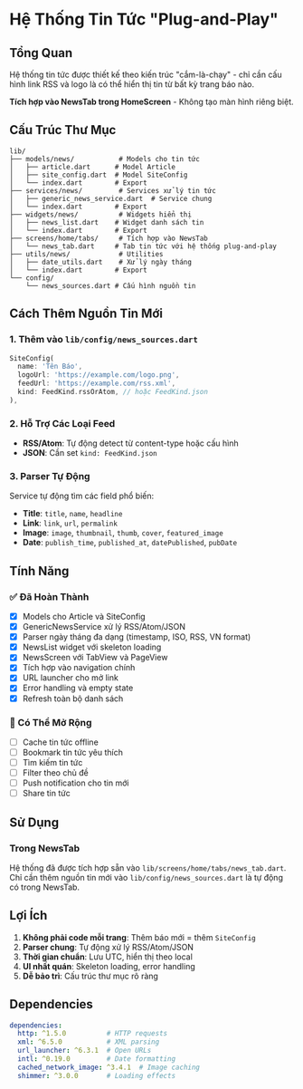 # Hệ Thống Tin Tức "Plug-and-Play"

## Tổng Quan

Hệ thống tin tức được thiết kế theo kiến trúc "cắm-là-chạy" - chỉ cần cấu hình link RSS và logo là có thể hiển thị tin từ bất kỳ trang báo nào.

**Tích hợp vào NewsTab trong HomeScreen** - Không tạo màn hình riêng biệt.

## Cấu Trúc Thư Mục

```
lib/
├── models/news/           # Models cho tin tức
│   ├── article.dart      # Model Article
│   ├── site_config.dart  # Model SiteConfig
│   └── index.dart        # Export
├── services/news/         # Services xử lý tin tức
│   ├── generic_news_service.dart  # Service chung
│   └── index.dart        # Export
├── widgets/news/          # Widgets hiển thị
│   ├── news_list.dart    # Widget danh sách tin
│   └── index.dart        # Export
├── screens/home/tabs/     # Tích hợp vào NewsTab
│   └── news_tab.dart     # Tab tin tức với hệ thống plug-and-play
├── utils/news/            # Utilities
│   ├── date_utils.dart    # Xử lý ngày tháng
│   └── index.dart        # Export
└── config/
    └── news_sources.dart # Cấu hình nguồn tin
```

## Cách Thêm Nguồn Tin Mới

### 1. Thêm vào `lib/config/news_sources.dart`

```dart
SiteConfig(
  name: 'Tên Báo',
  logoUrl: 'https://example.com/logo.png',
  feedUrl: 'https://example.com/rss.xml',
  kind: FeedKind.rssOrAtom, // hoặc FeedKind.json
),
```

### 2. Hỗ Trợ Các Loại Feed

- **RSS/Atom**: Tự động detect từ content-type hoặc cấu hình
- **JSON**: Cần set `kind: FeedKind.json`

### 3. Parser Tự Động

Service tự động tìm các field phổ biến:
- **Title**: `title`, `name`, `headline`
- **Link**: `link`, `url`, `permalink`
- **Image**: `image`, `thumbnail`, `thumb`, `cover`, `featured_image`
- **Date**: `publish_time`, `published_at`, `datePublished`, `pubDate`

## Tính Năng

### ✅ Đã Hoàn Thành

- [x] Models cho Article và SiteConfig
- [x] GenericNewsService xử lý RSS/Atom/JSON
- [x] Parser ngày tháng đa dạng (timestamp, ISO, RSS, VN format)
- [x] NewsList widget với skeleton loading
- [x] NewsScreen với TabView và PageView
- [x] Tích hợp vào navigation chính
- [x] URL launcher cho mở link
- [x] Error handling và empty state
- [x] Refresh toàn bộ danh sách

### 🔄 Có Thể Mở Rộng

- [ ] Cache tin tức offline
- [ ] Bookmark tin tức yêu thích
- [ ] Tìm kiếm tin tức
- [ ] Filter theo chủ đề
- [ ] Push notification cho tin mới
- [ ] Share tin tức

## Sử Dụng

### Trong NewsTab

Hệ thống đã được tích hợp sẵn vào `lib/screens/home/tabs/news_tab.dart`. Chỉ cần thêm nguồn tin mới vào `lib/config/news_sources.dart` là tự động có trong NewsTab.

## Lợi Ích

1. **Không phải code mỗi trang**: Thêm báo mới = thêm `SiteConfig`
2. **Parser chung**: Tự động xử lý RSS/Atom/JSON
3. **Thời gian chuẩn**: Lưu UTC, hiển thị theo local
4. **UI nhất quán**: Skeleton loading, error handling
5. **Dễ bảo trì**: Cấu trúc thư mục rõ ràng

## Dependencies

```yaml
dependencies:
  http: ^1.5.0          # HTTP requests
  xml: ^6.5.0           # XML parsing
  url_launcher: ^6.3.1  # Open URLs
  intl: ^0.19.0         # Date formatting
  cached_network_image: ^3.4.1  # Image caching
  shimmer: ^3.0.0       # Loading effects
```
